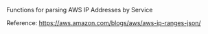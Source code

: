 Functions for parsing AWS IP Addresses by Service

Reference: https://aws.amazon.com/blogs/aws/aws-ip-ranges-json/